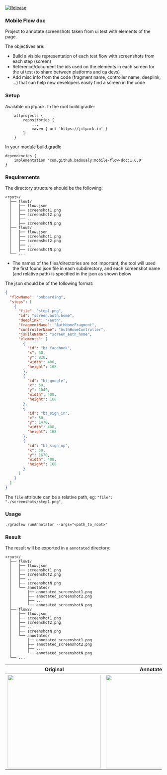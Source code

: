 [![Release](https://jitpack.io/v/badoualy/mobile-flow-doc.svg)](https://jitpack.io/#badoualy/mobile-flow-doc)

### Mobile Flow doc

Project to annotate screenshots taken from ui test with elements of the page.

The objectives are:

* Build a visible representation of each test flow with screenshots from each step (screen)
* Reference/document the ids used on the elements in each screen for the ui test (to share between platforms and qa
  devs)
* Add misc info from the code (fragment name, controller name, deeplink, ...) that can help new developers easily find a
  screen in the code

### Setup

Available on jitpack.
In the root build.gradle:

```
	allprojects {
		repositories {
			...
			maven { url 'https://jitpack.io' }
		}
	}
```

In your module build.gradle

```
dependencies {
    implementation 'com.github.badoualy:mobile-flow-doc:1.0.0'
}
```

### Requirements

The directory structure should be the following:

```
<root>/
  ├── flow1/
  │   ├── flow.json
  │   ├── screenshot1.png
  │   ├── screenshot2.png
  │   ├── ...
  │   ├── screenshotN.png
  ├── flow2/
  │   ├── flow.json
  │   ├── screenshot1.png
  │   ├── screenshot2.png
  │   ├── ...
  │   ├── screenshotN.png
  └── ...
```

* The names of the files/directories are not important, the tool will used the first found json file in each
  subdirectory, and each screenshot name (and relative path) is specified in the json as shown below

The json should be of the following format:

```json
{
  "flowName": "onboarding",
  "steps": [
    {
      "file": "step1.png",
      "id": "screen.auth.home",
      "deeplink": "/auth",
      "fragmentName": "AuthHomeFragment",
      "controllerName": "AuthHomeController",
      "jsFileName": "screen_auth_home",
      "elements": [
        {
          "id": "bt_facebook",
          "x": 50,
          "y": 820,
          "width": 400,
          "height": 168
        },
        {
          "id": "bt_google",
          "x": 50,
          "y": 1040,
          "width": 400,
          "height": 168
        },
        {
          "id": "bt_sign_in",
          "x": 50,
          "y": 1470,
          "width": 400,
          "height": 168
        },
        {
          "id": "bt_sign_up",
          "x": 50,
          "y": 1670,
          "width": 400,
          "height": 168
        }
      ]
    }
  ]
}
```

The `file` attribute can be a relative path, eg: `"file": "./screenshots/step1.png",`

### Usage

`./gradlew runAnnotator --args="<path_to_root>"`

### Result

The result will be exported in a `annotated` directory:

```
<root>/
  ├── flow1/
  │   ├── flow.json
  │   ├── screenshot1.png
  │   ├── screenshot2.png
  │   ├── ...
  │   ├── screenshotN.png
  │   └── annotated/
  │       ├── annotated_screenshot1.png
  │       ├── annotated_screenshot2.png
  │       ├── ...
  │       └── annotated_screenshotN.png
  ├── flow2/
  │   ├── flow.json
  │   ├── screenshot1.png
  │   ├── screenshot2.png
  │   ├── ...
  │   ├── screenshotN.png
  │   └── annotated/
  │       ├── annotated_screenshot1.png
  │       ├── annotated_screenshot2.png
  │       ├── ...
  │       └── annotated_screenshotN.png
  └── ...
```

| Original                                                                                        | Annotated                                                                                                |
|---------------------------------------------------------------------------------------------	|-------------------------------------------------------------------------------------------------------	|
| <img src="https://github.com/badoualy/mobile-flow-doc/blob/main/ART/step1.png" width="300">    | <img src="https://github.com/badoualy/mobile-flow-doc/blob/main/ART/annotated_step1.png" width="300">    |
